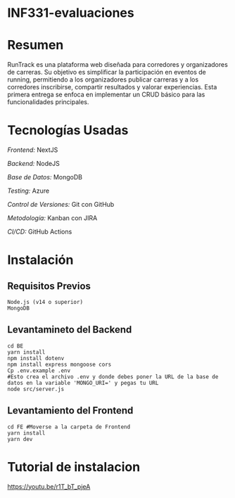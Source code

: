 # INF331-evaluaciones
# Resumen
RunTrack es una plataforma web diseñada para corredores y organizadores de carreras. Su objetivo es simplificar la participación en eventos de running, permitiendo a los organizadores publicar carreras y a los corredores inscribirse, compartir resultados y valorar experiencias. 
Esta primera entrega se enfoca en implementar un CRUD básico para las funcionalidades principales.
# Tecnologías Usadas
*Frontend:* NextJS

*Backend:* NodeJS

*Base de Datos:* MongoDB

*Testing:*  Azure

*Control de Versiones:* Git con GitHub

*Metodología:* Kanban con JIRA

*CI/CD:* GitHub Actions

# Instalación

  ## Requisitos Previos
    Node.js (v14 o superior)
    MongoDB
  ## Levantamineto del Backend
    cd BE
    yarn install
    npm install dotenv
    npm install express mongoose cors
    Cp .env.example .env
    #Esto crea el archivo .env y donde debes poner la URL de la base de datos en la variable 'MONGO_URI=' y pegas tu URL
    node src/server.js
  ## Levantamiento del Frontend
    cd FE #Moverse a la carpeta de Frontend
    yarn install
    yarn dev
# Tutorial de instalacion
  https://youtu.be/r1T_bT_pjeA
    
